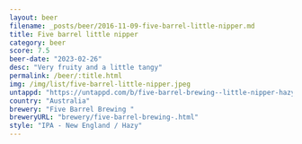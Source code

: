 ```yaml
---
layout: beer
filename: _posts/beer/2016-11-09-five-barrel-little-nipper.md
title: Five barrel little nipper
category: beer
score: 7.5
beer-date: "2023-02-26"
desc: "Very fruity and a little tangy"
permalink: /beer/:title.html
img: /img/list/five-barrel-little-nipper.jpeg
untappd: "https://untappd.com/b/five-barrel-brewing--little-nipper-hazy-ipa/4056804"
country: "Australia"
brewery: "Five Barrel Brewing "
breweryURL: "brewery/five-barrel-brewing-.html"
style: "IPA - New England / Hazy"
---
```

